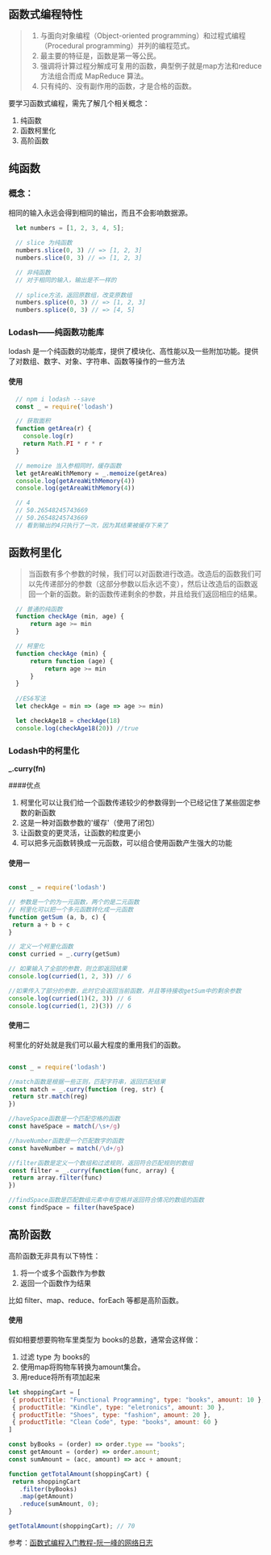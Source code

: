 ## 函数式编程特性

>   1. 与面向对象编程（Object-oriented programming）和过程式编程（Procedural programming）并列的编程范式。
>   1. 最主要的特征是，函数是第一等公民。
>   1. 强调将计算过程分解成可复用的函数，典型例子就是map方法和reduce方法组合而成 MapReduce 算法。
>   1. 只有纯的、没有副作用的函数，才是合格的函数。

要学习函数式编程，需先了解几个相关概念：
1. 纯函数
2. 函数柯里化
3. 高阶函数

## 纯函数
### 概念：

相同的输入永远会得到相同的输出，而且不会影响数据源。
	
```javascript
  let numbers = [1, 2, 3, 4, 5];
  
  // slice 为纯函数
  numbers.slice(0, 3) // => [1, 2, 3] 
  numbers.slice(0, 3) // => [1, 2, 3]

  // 非纯函数 
  // 对于相同的输入，输出是不一样的
  
  // splice方法，返回原数组，改变原数组
  numbers.splice(0, 3) // => [1, 2, 3] 
  numbers.splice(0, 3) // => [4, 5] 
```

### Lodash——纯函数功能库
lodash 是一个纯函数的功能库，提供了模块化、高性能以及一些附加功能。提供了对数组、数字、对象、字符串、函数等操作的一些方法

#### 使用
```javascript
  // npm i lodash --save
  const _ = require('lodash')

  // 获取面积
  function getArea(r) {
    console.log(r)
    return Math.PI * r * r
  }

  // memoize 当入参相同时，缓存函数
  let getAreaWithMemory = _.memoize(getArea)
  console.log(getAreaWithMemory(4))
  console.log(getAreaWithMemory(4))

  // 4
  // 50.26548245743669
  // 50.26548245743669
  // 看到输出的4只执行了一次，因为其结果被缓存下来了
```

## 函数柯里化
> 当函数有多个参数的时候，我们可以对函数进行改造。改造后的函数我们可以先传递部分的参数（这部分参数以后永远不变），然后让改造后的函数返回一个新的函数。新的函数传递剩余的参数，并且给我们返回相应的结果。

```javascript
  // 普通的纯函数
  function checkAge (min, age) {
      return age >= min
  }

  // 柯里化
  function checkAge (min) {
      return function (age) {
          return age >= min
      }
  }
  
  //ES6写法
  let checkAge = min => (age => age >= min)

  let checkAge18 = checkAge(18)
  console.log(checkAge18(20)) //true
```
### Lodash中的柯里化
**_.curry(fn)**

####优点
1. 柯里化可以让我们给一个函数传递较少的参数得到一个已经记住了某些固定参数的新函数
1. 这是一种对函数参数的'缓存'（使用了闭包）
1. 让函数变的更灵活，让函数的粒度更小
1. 可以把多元函数转换成一元函数，可以组合使用函数产生强大的功能

#### 使用一
```javascript

const _ = require('lodash')

// 参数是一个的为一元函数，两个的是二元函数
// 柯里化可以把一个多元函数转化成一元函数
function getSum (a, b, c) {
 return a + b + c
}

// 定义一个柯里化函数
const curried = _.curry(getSum)

// 如果输入了全部的参数，则立即返回结果
console.log(curried(1, 2, 3)) // 6

//如果传入了部分的参数，此时它会返回当前函数，并且等待接收getSum中的剩余参数
console.log(curried(1)(2, 3)) // 6
console.log(curried(1, 2)(3)) // 6
```

#### 使用二
柯里化的好处就是我们可以最大程度的重用我们的函数。

```javascript

const _ = require('lodash')

//match函数是根据一些正则，匹配字符串，返回匹配结果
const match = _.curry(function (reg, str) {
 return str.match(reg)
})

//haveSpace函数是一个匹配空格的函数
const haveSpace = match(/\s+/g)

//haveNumber函数是一个匹配数字的函数
const haveNumber = match(/\d+/g)

//filter函数是定义一个数组和过滤规则，返回符合匹配规则的数组
const filter = _.curry(function(func, array) {
 return array.filter(func)
})

//findSpace函数是匹配数组元素中有空格并返回符合情况的数组的函数
const findSpace = filter(haveSpace)
```

## 高阶函数
高阶函数无非具有以下特性：

1. 将一个或多个函数作为参数
1. 返回一个函数作为结果

比如 filter、map、reduce、forEach 等都是高阶函数。

#### 使用
假如相要想要购物车里类型为 books的总数，通常会这样做：

1. 过滤 type 为 books的
1. 使用map将购物车转换为amount集合。
1. 用reduce将所有项加起来

```javascript
let shoppingCart = [
 { productTitle: "Functional Programming", type: "books", amount: 10 },
 { productTitle: "Kindle", type: "eletronics", amount: 30 },
 { productTitle: "Shoes", type: "fashion", amount: 20 },
 { productTitle: "Clean Code", type: "books", amount: 60 }
]

const byBooks = (order) => order.type == "books";
const getAmount = (order) => order.amount;
const sumAmount = (acc, amount) => acc + amount;

function getTotalAmount(shoppingCart) {
 return shoppingCart
   .filter(byBooks)
   .map(getAmount)
   .reduce(sumAmount, 0);
}

getTotalAmount(shoppingCart); // 70
```

参考：[函数式编程入门教程-阮一峰的网络日志](http://www.ruanyifeng.com/blog/2017/02/fp-tutorial.html)




